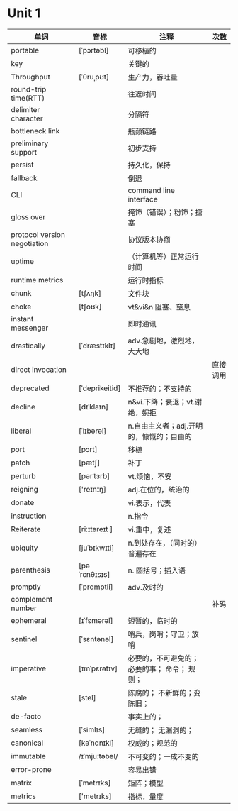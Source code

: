 # Unit 1

|单词|音标|注释|次数|
|-|-|-|-|
|portable|[ˈpɔrtəbl]|可移植的||
|key||关键的||
|Throughput |  [ˈθruˌpʊt] |生产力，吞吐量
|round-trip time(RTT)||往返时间||
|delimiter character||分隔符||
|bottleneck link ||瓶颈链路||
|preliminary support||初步支持||
|persist||持久化，保持||
|fallback||倒退||
|CLI||command line interface|
|gloss over||掩饰（错误）；粉饰；搪塞|
|protocol version negotiation ||协议版本协商|
|uptime||（计算机等）正常运行时间|
|runtime metrics||运行时指标|
|chunk| [tʃʌŋk]| 文件块||
|choke|[tʃoʊk]|vt&vi&n 阻塞、窒息||
|instant messenger||即时通讯||
|drastically |[ˈdræstɪklɪ]|adv.急剧地，激烈地，大大地||
|direct invocation|||直接调用||
|deprecated| [ˈdeprikeitid] |不推荐的；不支持的||
|decline|[dɪˈklaɪn]|n&vi.下降；衰退；vt.谢绝，婉拒||
|liberal|[ˈlɪbərəl]|n.自由主义者；adj.开明的，慷慨的；自由的||
|port | [pɔrt] |移植||
|patch|[pætʃ]|补丁||
|perturb|[pərˈtɜrb]|vt.烦恼，不安||
|reigning| ['reɪnɪŋ]|adj.在位的，统治的||
| donate||vi.表示，代表||
|instruction||n.指令||
|Reiterate|[riːɪtəreɪt ]|vi.重申，复述||
|ubiquity| [juˈbɪkwɪti] |n.到处存在，（同时的）普遍存在||
|parenthesis|[pəˈrɛnθɪsɪs] |n. 圆括号；插入语||
|promptly|[ˈprɑmptli] |adv.及时的||
|complement number|||补码||
|ephemeral| [ɪˈfɛmərəl] |短暂的，临时的|||
|sentinel| [ˈsɛntənəl]|哨兵，岗哨；守卫；放哨|
|imperative|[ɪmˈpɛrətɪv] |必要的，不可避免的；必要的事； 命令； 规则；|
|stale|[stel]| 陈腐的； 不新鲜的；变陈旧；|
|de-facto| | 事实上的；||
|seamless|[ˈsimlɪs]| 无缝的； 无漏洞的；||
|canonical| [kəˈnɑnɪkl] |权威的；规范的||
|immutable|/ɪˈmjuːtəbəl/| 不可变的；一成不变的||
|error-prone| |容易出错||
|matrix|  [ˈmetrɪks]| 矩阵；模型||
|metrics| ['metrɪks]| 指标，量度|